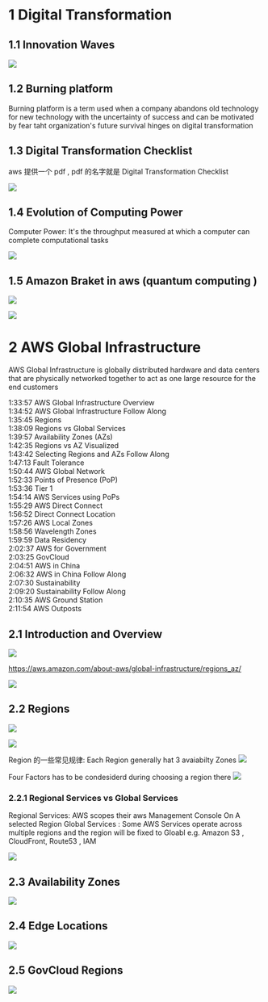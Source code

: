 

# 1 Digital Transformation

## 1.1 Innovation Waves

![](image/Pasted%20image%2020230319203709.png)


## 1.2 Burning platform 
Burning platform  is a term used when a company abandons old technology for new technology with the uncertainty of success and can be motivated by fear taht organization's future survival hinges on digital transformation 

## 1.3 Digital Transformation Checklist

aws 提供一个 pdf , pdf 的名字就是 Digital Transformation Checklist

![](image/Pasted%20image%2020230319204420.png)


## 1.4 Evolution of Computing Power

Computer Power: It's the throughput measured at which a computer can complete computational tasks

![](image/Pasted%20image%2020230319205930.png)

## 1.5 Amazon Braket in aws  (quantum computing )

![](image/Pasted%20image%2020230319210057.png)

![](image/Pasted%20image%2020230319210530.png)


# 2 AWS Global Infrastructure

AWS Global Infrastructure is globally distributed hardware and data centers that are physically networked together to act as one large resource for the end customers

1:33:57 AWS Global Infrastructure Overview  
1:34:52 AWS Global Infrastructure Follow Along  
1:35:45 Regions  
1:38:09 Regions vs Global Services  
1:39:57 Availability Zones (AZs)  
1:42:35 Regions vs AZ Visualized  
1:43:42 Selecting Regions and AZs Follow Along  
1:47:13 Fault Tolerance  
1:50:44 AWS Global Network  
1:52:33 Points of Presence (PoP)  
1:53:36 Tier 1  
1:54:14 AWS Services using PoPs  
1:55:29 AWS Direct Connect  
1:56:52 Direct Connect Location  
1:57:26 AWS Local Zones  
1:58:56 Wavelength Zones  
1:59:59 Data Residency  
2:02:37 AWS for Government  
2:03:25 GovCloud  
2:04:51 AWS in China  
2:06:32 AWS in China Follow Along  
2:07:30 Sustainability  
2:09:20 Sustainability Follow Along  
2:10:35 AWS Ground Station  
2:11:54 AWS Outposts


## 2.1 Introduction and  Overview

![](image/Pasted%20image%2020230319215312.png)

https://aws.amazon.com/about-aws/global-infrastructure/regions_az/

![](image/Domain1_02_AWS_Global_Infrastructure_Introduction%20and%20Map%20Overview.png)

## 2.2 Regions
![](image/Domain1_02_AWS_Global_Infrastructure_Regions.png)

![](image/Pasted%20image%2020230319215529.png)

Region 的一些常见规律: 
Each Region generally hat 3 avaiabilty Zones
![](image/Pasted%20image%2020230319215924.png)


Four Factors has to be condesiderd during choosing a region there 
![](image/Pasted%20image%2020230319215841.png)

### 2.2.1 Regional Services vs Global Services  


Regional Services: AWS scopes their aws Management Console On A selected Region
Global Services : Some AWS Services operate across multiple regions and the region will be fixed to Gloabl e.g. Amazon S3 , CloudFront, Route53 , IAM 

![](image/Pasted%20image%2020230319224144.png)


## 2.3 Availability Zones
![](image/Domain1_02_AWS_Global_Infrastructure_AvailabilityZones.png)

## 2.4 Edge Locations

![](image/Domain1_02_AWS_Global_Infrastructure_EdgeLocation.png)
## 2.5 GovCloud Regions
![](image/Domain1_02_AWS_Global_Infrastructure_GovCloudRegions.png)


